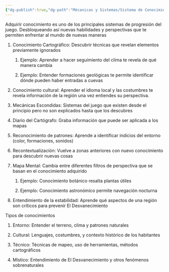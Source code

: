 ```yaml
---
{"dg-publish":true,"dg-path":"Mécanicas y Sistemas/Sistema de Conocimiento.md","permalink":"/mecanicas-y-sistemas/sistema-de-conocimiento/","dgPassFrontmatter":true}
---
```



Adquirir conocimiento es uno de los principales sistemas de progresión del juego. Desbloqueando así nuevas habilidades y perspectivas que te permiten enfrentar al mundo de nuevas maneras

1. Conocimiento Cartográfico: Descubrir técnicas que revelan elementos previamente ignorados
    
	1. Ejemplo: Aprender a hacer seguimiento del clima te revela de qué manera cambia
    
	2. Ejemplo: Entender formaciones geológicas te permite identificar dónde pueden haber entradas a cuevas
    
2. Conocimiento cultural: Aprender el idioma local y las costumbres te revela información de la región una vez entiendes su perspectiva.
    
3. Mecánicas Escondidas: Sistemas del juego que existen desde el principio pero no son explicados hasta que los descubres
    
4. Diario del Cartógrafo: Graba información que puede ser aplicada a los mapas
    
5. Reconocimiento de patrones: Aprende a identificar indicios del entorno (color, formaciones, sonidos)
    
6. Recontextualización: Vuelve a zonas anteriores con nuevo conocimiento para descubrir nuevas cosas
    
7. Mapa Mental: Cambia entre diferentes filtros de perspectiva que se basan en el conocimiento adquirido
    
	1. Ejemplo: Conocimiento botánico resalta plantas útiles
    
	2. Ejemplo: Conocimiento astronómico permite navegación nocturna
    
8. Entendimiento de la estabilidad: Aprende qué aspectos de una región son críticos para prevenir El Desvanecimiento
    

Tipos de conocimientos

1. Entorno: Entender el terreno, clima y patrones naturales
    
2. Cultural: Lenguajes, costumbres, y contexto histórico de los habitantes
    
3. Técnico: Técnicas de mapeo, uso de herramientas, métodos cartográficos
    
4. Místico: Entendimiento de El Desvanecimiento y otros fenómenos sobrenaturales
    